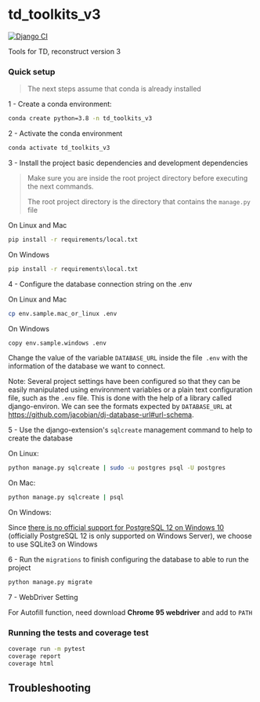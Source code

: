 td_toolkits_v3
==============================
[![Django CI](https://github.com/dimsplendid/td_toolkits_v3/actions/workflows/django.yml/badge.svg)](https://github.com/dimsplendid/td_toolkits_v3/actions/workflows/django.yml)

Tools for TD, reconstruct version 3

### Quick setup

> The next steps assume that conda is already installed

1 - <a name="step-1">Create a conda environment:</a>


```bash
conda create python=3.8 -n td_toolkits_v3
```
2 - <a name="step-2">Activate the conda environment</a>

```bash
conda activate td_toolkits_v3
```

3 - <a name="step-3">Install the project basic dependencies and development dependencies</a>

> Make sure you are inside the root project directory before executing the next commands.
>
> The root project directory is the directory that contains the `manage.py` file

On Linux and Mac

```bash
pip install -r requirements/local.txt
```

On Windows

```cmd
pip install -r requirements\local.txt
```

4 - <a name="step-4">Configure the database connection string on the .env</a>

On Linux and Mac

```bash
cp env.sample.mac_or_linux .env
```

On Windows

```bash
copy env.sample.windows .env
```

Change the value of the variable `DATABASE_URL` inside the file` .env` with the information of the database we want to connect.

Note: Several project settings have been configured so that they can be easily manipulated using environment variables or a plain text configuration file, such as the `.env` file.
This is done with the help of a library called django-environ. We can see the formats expected by `DATABASE_URL` at https://github.com/jacobian/dj-database-url#url-schema. 

5 - <a name="step-5">Use the django-extension's `sqlcreate` management command to help to create the database</a>

On Linux:

```bash
python manage.py sqlcreate | sudo -u postgres psql -U postgres
```

On Mac:

```bash
python manage.py sqlcreate | psql
```

On Windows:

Since [there is no official support for PostgreSQL 12 on Windows 10](https://www.postgresql.org/download/windows/) (officially PostgreSQL 12 is only supported on Windows Server), we choose to use SQLite3 on Windows

6 - <a name="step-6">Run the `migrations` to finish configuring the database to able to run the project</a>


```bash
python manage.py migrate
```
7 - WebDriver Setting

For Autofill function, need download **Chrome 95 webdriver** and add to `PATH`

### <a name="running-tests">Running the tests and coverage test</a>


```bash
coverage run -m pytest
coverage report
coverage html
```


## <a name="troubleshooting">Troubleshooting</a>



